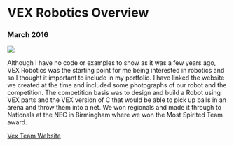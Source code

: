 <h1> VEX Robotics Overview </h1>

<h3> March 2016 </h3>

![](https://vex622.files.wordpress.com/2017/01/cropped-mg_9286.jpg?w=2000&h=&crop=1)

Although I have no code or examples to show as it was a few years ago, VEX Robotics was
the starting point for me being interested in robotics and so I thought it important to
include in my portfolio. I have linked the website we created at the time and included some
photographs of our robot and the competition.
The competition basis was to design and build a Robot using VEX parts and the VEX version
of C that would be able to pick up balls in an arena and throw them into a net. We won
regionals and made it through to Nationals at the NEC in Birmingham where we won the
Most Spirited Team award.

[Vex Team Website](https://vex622.wordpress.com/)
